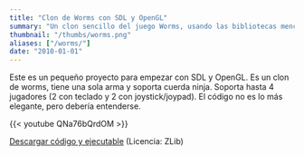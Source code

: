```yaml
---
title: "Clon de Worms con SDL y OpenGL"
summary: "Un clon sencillo del juego Worms, usando las bibliotecas mencionadas. Soporta varios jugadores en el mismo teclado."
thumbnail: "/thumbs/worms.png"
aliases: ["/worms/"]
date: "2010-01-01"
---
```


Este es un pequeño proyecto para empezar con SDL y OpenGL. Es un clon de worms, tiene una sola arma y soporta cuerda ninja. Soporta hasta 4 jugadores (2 con teclado y 2 con joystick/joypad). El código no es lo más elegante, pero debería entenderse.

{{< youtube QNa76bQrdOM >}}

[Descargar código y ejecutable](/downloads/wc.zip) (Licencia: ZLib)
